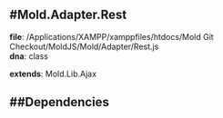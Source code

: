 
#Mold.Adapter.Rest
---------------------------------------

__file__: /Applications/XAMPP/xamppfiles/htdocs/Mold Git Checkout/MoldJS/Mold/Adapter/Rest.js  
__dna__: class  


	



__extends__: Mold.Lib.Ajax  




##Dependencies
--------------




 

 


 



		
